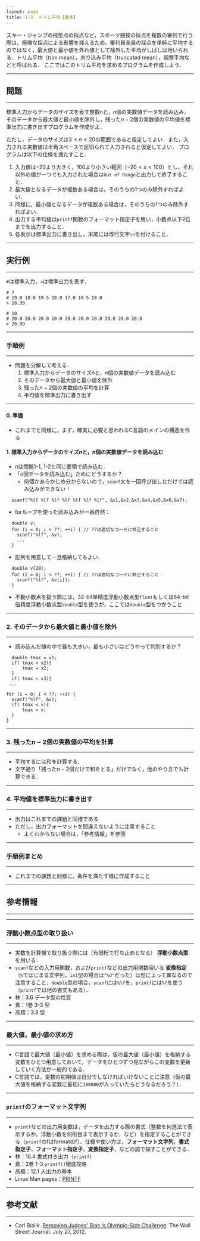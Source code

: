```yaml
---
layout: page
title: 1-3. トリム平均【基本】
---
```


スキー・ジャンプの飛型点の採点など，スポーツ競技の採点を複数の審判で行う際は，極端な採点による影響を抑えるため，審判員全員の採点を単純に平均するのではなく，最大値と最小値を外れ値として除外した平均がしばしば用いられる．トリム平均（trim mean），刈り込み平均（truncated mean），調整平均などと呼ばれる．
ここではこのトリム平均を求めるプログラムを作成しよう．

---
## 問題
---
標準入力からデータのサイズを表す整数$n$と，$n$個の実数値データを読み込み，そのデータから最大値と最小値を除外し，残った$n-2$個の実数値の平均値を標準出力に書き出すプログラムを作成せよ．

ただし，データのサイズは$3\le n\le 20$の範囲であると仮定してよい．また，入力される実数値は半角スペースで区切られて入力されると仮定してよい．
プログラムは以下の仕様を満たすこと．

1. 入力値は$-20$より大きく，$100$より小さい範囲（$-20<x<100$）とし，それ以外の値が一つでも入力された場合は`Out of Range`と出力して終了すること．
1. 最大値となるデータが複数ある場合は，そのうちの1つのみ除外すればよい．
1. 同様に，最小値となるデータが複数ある場合は，そのうちの1つのみ除外すればよい．
1. 出力する平均値は`printf`関数のフォーマット指定子を用い，小数点以下2位までを出力すること．
1. 各表示は標準出力に書き出し，末尾には改行文字`\n`を付けること．

---
## 実行例
---
`#`は標準入力，`>`は標準出力を表す．

```
# 7
# 19.0 18.0 19.5 18.0 17.0 18.5 18.0
> 18.30
```

```
# 10
# 20.0 20.0 20.0 20.0 20.0 20.0 20.0 20.0 20.0 20.0
> 20.00
```


---
### 手順例
---

- 問題を分解して考える．
  1. 標準入力からデータのサイズ$n$と，$n$個の実数値データを読み込む
  1. そのデータから最大値と最小値を除外
  1. 残った$n-2$個の実数値の平均を計算
  1. 平均値を標準出力に書き出す

---
#### 0. 準備

- これまでと同様に，まず，確実に必要と思われるC言語のメインの構造を作る

#### 1. 標準入力からデータのサイズ$n$と，$n$個の実数値データを読み込む

- $n$は問題1-1, 1-2と同じ要領で読み込む．
- 「$n$回データを読み込む」ためにどうするか？
  - 何個かあらかじめ分からないので，`scanf`文を一回呼び出しただけでは読み込みができない！
```
  scanf("%lf %lf %lf %lf %lf %lf %lf", &x1,&x2,&x3,&x4,&x5,&x6,&x7); 
```
  - forループを使った読み込みが一番自然：
```
  double v;
  for (i = 0; i < ??; ++i) { // ??は適切なコードに修正すること
    scanf("%lf", &v);
    ...
  }
```

  - 配列を用意して一旦格納してもよい．
```
  double v[20];
  for (i = 0; i < ??; ++i) { // ??は適切なコードに修正すること
    scanf("%lf", &v[i]);
  }
```

- 不動小数点を扱う際には，32-bit単精度浮動小数点型`float`もしくは64-bit倍精度浮動小数点型`double`型を使うが，ここでは`double`型をつかうこと

---
### 2. そのデータから最大値と最小値を除外
---

- 読み込んだ値の中で最も大きい，最も小さいはどうやって判別するか？
```
  double tmax = x1;
  if( tmax < x2){
      tmax = x2;
  }
  if( tmax < x3){
 ...
```

```
for (i = 0; i < ??; ++i) {
  scanf("%lf", &v);
  if( tmax < v){
      tmax = v;
  }
}
```

---
### 3. 残った$n-2$個の実数値の平均を計算
---

- 平均するには和を計算する．
- 文字通り「残った$n-2$個だけで和をとる」だけでなく，他のやり方でも計算できる．
  
---
### 4. 平均値を標準出力に書き出す
---

- 出力はこれまでの課題と同様である
- ただし，出力フォーマットを間違えないように注意すること
  - よくわからない場合は，「参考情報」を参照


---
### 手順例まとめ
---

- これまでの課題と同様に，条件を満たす様に作成すること

---
## 参考情報
---
---
### 浮動小数点型の取り扱い
---
- 実数を計算機で取り扱う際には（有限桁で打ち止めとなる） **浮動小数点型** を用いる．
- `scanf`などの入力用関数，および`printf`などの出力用関数用いる **変換指定**（`%`ではじまる文字列，`int`型の場合は`"%d"`だった）は型によって異なるので注意すること．`double`型の場合，`scanf`には`%lf`を，`printf`には`%f`を使う（`printf`では他の書式もある）．
- 林：3.6 データ型の性質
- 倉：1巻 3-3 型
- 高橋：3.3 型

---
### 最大値，最小値の求め方
---
- C言語で最大値（最小値）を求める際は，仮の最大値（最小値）を格納する変数をひとつ用意しておいて，データをひとつずつ見ながらこの変数を更新していく方法が一般的である．
- C言語では，変数の初期値は自分でしなければいけないことに注意（仮の最大値を格納する変数に最初に`100000`が入っていたらどうなるだろう？）．

---
### `printf`のフォーマット文字列
---
- `printf`などの出力用変数は，データを出力する際の書式（整数を何進法で表示するか，浮動小数を何桁目まで表示するか，など）を指定することができる（`printf`のfはformatのf）．仕様や使い方は，**フォーマット文字列**，**書式指定子**，**フォーマット指定子**，**変換指定子**，などの語で探すことができる．
- 林：16.4 書式付き出力（`printf`）
- 倉：2巻 1-3 `printf()`徹底攻略
- 高橋：12.1 入出力の基本
- Linux Man pages：[PRINTF](https://linuxjm.osdn.jp/html/LDP_man-pages/man3/printf.3.html)

---
## 参考文献
---
+ Carl Bialik. [Removing Judges' Bias Is Olympic-Size Challenge](http://www.wsj.com/news/articles/SB10000872396390443477104577551253521597214). The Wall Street Journal. July 27, 2012.
